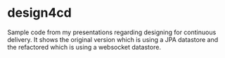 design4cd
=========

Sample code from my presentations regarding designing for continuous delivery. It shows the original version which is using a JPA datastore and the refactored which is using a websocket datastore.
